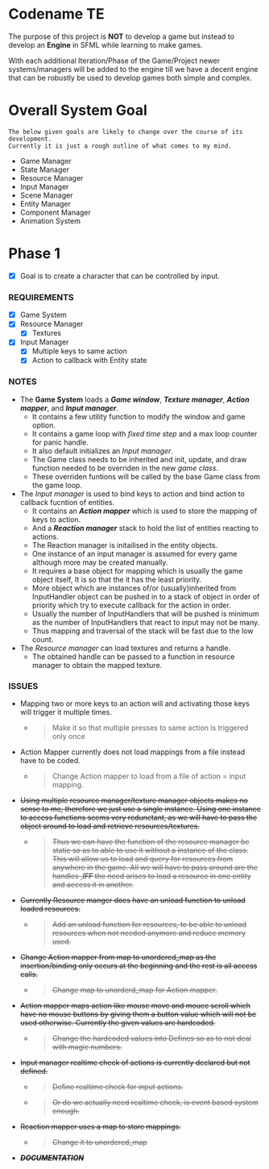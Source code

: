 # Codename TE

The purpose of this project is **NOT** to develop a game but instead to develop an **Engine** in SFML while learning to make games. 

With each additional Iteration/Phase of the Game/Project newer systems/managers will be added to the engine till we have a decent engine that can be robustly be used to develop games both simple and complex.

# Overall System Goal
    
    The below given goals are likely to change over the course of its development.  
    Currently it is just a rough outline of what comes to my mind.

- Game Manager
- State Manager
- Resource Manager
- Input Manager
- Scene Manager
- Entity Manager
- Component Manager
- Animation System

# **Phase 1**
- [x] Goal is to create a character that can be controlled by input.

### REQUIREMENTS
- [x] Game System
- [x] Resource Manager
  - [x] Textures
- [x] Input Manager
  - [x] Multiple keys to same action
  - [x] Action to callback with Entity state
### NOTES
  - The **Game System** loads a ***Game window***, ***Texture manager***, ***Action mapper***, and ***Input manager***.
    - It contains a few utility function to modify the window and game option.
    - It contains a game loop with *fixed time step* and a max loop counter for panic handle.
    - It also default initializes an *Input manager*.
    - The Game class needs to be inherited and init, update, and draw function needed to be overriden in the new *game class*.
    - These overriden funtions will be called by the base Game class from the game loop.
  - The *Input manager* is used to bind keys to action and bind action to callback fucntion of entities.
    - It contains an ***Action mapper*** which is used to store the mapping of keys to action.
    - And a ***Reaction manager*** stack to hold the list of entities reacting to actions.
    - The Reaction manager is initailised in the entity objects.
    - One instance of an input manager is assumed for every game although more may be created manually.
    - It requires a base object for mapping which is usually the game object itself, It is so that the it has the least priority.
    - More object which are instances of/or (usually)inherited from InputHandler object can be pushed in to a stack of object in order of priority which try to execute callback for the action in order.
    - Usually the number of InputHandlers that will be pushed is minimum as the number of InputHandlers that react to input may not be many.
    - Thus mapping and traversal of the stack will be fast due to the low count.
  - The *Resource manager* can load textures and returns a handle.
    - The obtained handle can be passed to a function in resource manager to obtain the mapped texture.
### ISSUES
  - Mapping two or more keys to an action will and activating those keys will trigger it multiple times.
    - >Make it so that multiple presses to same action is triggered only once
  - Action Mapper currently does not load mappings from a file instead have to be coded.
    - >Change Action mapper to load from a file of action = input mapping.
  - ~~Using multiple resource manager/texture manager objects makes no sense to me, therefore we just use a single instance. Using one instance to access functions seems very redunctant, as we will have to pass the object around to load and retrieve resources/textures.~~
    - >~~Thus we can have the function of the resource manager be static so as to able to use it without a instance of the class. This will allow us to load and query for resources from anywhere in the game. All we will have to pass around are the handles ,***IFF*** the need arises to load a resource in one entity and access it in another.~~
  - ~~Currently Resource manger does have an unload function to unload loaded resources.~~
    - >~~Add an unload function for resources, to be able to unload resources when not needed anymore and reduce memory used.~~
  - ~~Change Action mapper from map to unordered_map as the insertion/binding only occurs at the beginning and the rest is all access calls.~~
    - >~~Change map to unorderd_map for Action mapper.~~
  - ~~Action mapper maps action like mouse move and mouce scroll which have no mouse buttons by giving them a button value which will not be used otherwise. Currently the given values are hardcoded.~~
    - >~~Change the hardcoded values into Defines so as to not deal with magic numbers.~~
  - ~~Input manager realtime check of actions is currently declared but not defined.~~
    - >~~Define realtime check for input actions.~~
    - >~~Or do we actually need realtime check, is event based system enough.~~
  - ~~Reaction mapper uses a map to store mappings.~~
    - >~~Change it to unordered_map~~
  - ~~***DOCUMENTATION***~~




